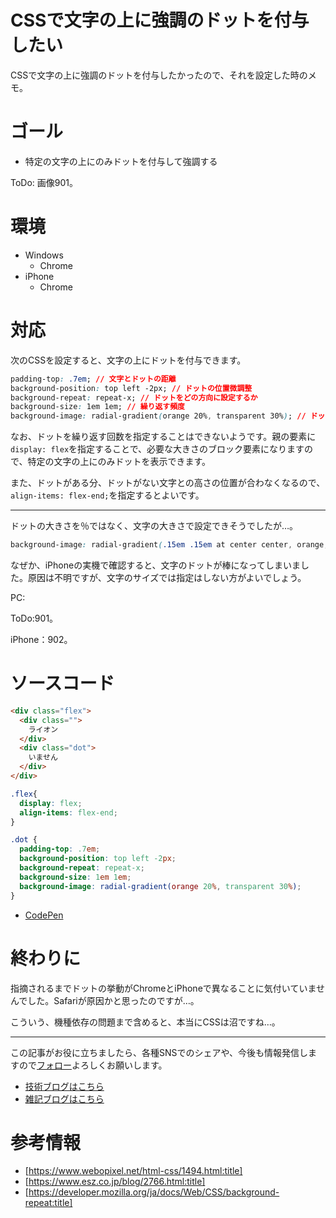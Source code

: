 # CSSで文字の上に強調のドットを付与したい

CSSで文字の上に強調のドットを付与したかったので、それを設定した時のメモ。
  
# ゴール

- 特定の文字の上にのみドットを付与して強調する
  
ToDo: 画像901。

# 環境
- Windows
  - Chrome
- iPhone
  - Chrome
# 対応

次のCSSを設定すると、文字の上にドットを付与できます。
  
```css
padding-top: .7em; // 文字とドットの距離
background-position: top left -2px; // ドットの位置微調整
background-repeat: repeat-x; // ドットをどの方向に設定するか
background-size: 1em 1em; // 繰り返す頻度
background-image: radial-gradient(orange 20%, transparent 30%); // ドットの大きさと色
```
  
なお、ドットを繰り返す回数を指定することはできないようです。親の要素に```display: flex```を指定することで、必要な大きさのブロック要素になりますので、特定の文字の上にのみドットを表示できます。
  
また、ドットがある分、ドットがない文字との高さの位置が合わなくなるので、```align-items: flex-end;```を指定するとよいです。
  
---

ドットの大きさを％ではなく、文字の大きさで設定できそうでしたが…。
  
```css
background-image: radial-gradient(.15em .15em at center center, orange, orange 100%, transparent);
```
  
なぜか、iPhoneの実機で確認すると、文字のドットが棒になってしまいました。原因は不明ですが、文字のサイズでは指定はしない方がよいでしょう。
  
PC: 

ToDo:901。

iPhone：902。
# ソースコード

```html
<div class="flex">
  <div class="">
    ライオン
  </div>
  <div class="dot">
    いません
  </div>
</div>
```
  
```css
.flex{
  display: flex;
  align-items: flex-end;
}

.dot {
  padding-top: .7em;
  background-position: top left -2px;
  background-repeat: repeat-x;
  background-size: 1em 1em;
  background-image: radial-gradient(orange 20%, transparent 30%);
}
```

- [CodePen](https://codepen.io/nainaistar/pen/rNwMMXe)

# 終わりに

指摘されるまでドットの挙動がChromeとiPhoneで異なることに気付いていませんでした。Safariが原因かと思ったのですが…。
  
こういう、機種依存の問題まで含めると、本当にCSSは沼ですね…。

---

この記事がお役に立ちましたら、各種SNSでのシェアや、今後も情報発信しますので[フォロー](https://twitter.com/nainaistar)よろしくお願いします。

- [技術ブログはこちら](https://nainaistar.hatenablog.com)
- [雑記ブログはこちら](https://nainaistar.hateblo.jp)

# 参考情報

- [https://www.webopixel.net/html-css/1494.html:title]
- [https://www.esz.co.jp/blog/2766.html:title]
- [https://developer.mozilla.org/ja/docs/Web/CSS/background-repeat:title]

